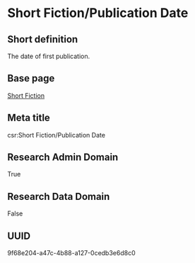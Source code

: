 # Short Fiction/Publication Date
## Short definition
The date of first publication.
## Base page
[Short Fiction](https://github.com/EuroCRIS/CASRAI-Dictionairies/blob/main/Objects/Short%20Fiction.md)
## Meta title
csr:Short Fiction/Publication Date
## Research Admin Domain
True
## Research Data Domain
False
## UUID
9f68e204-a47c-4b88-a127-0cedb3e6d8c0
